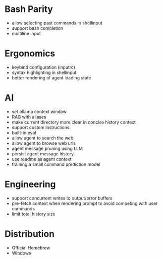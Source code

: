 # Bash Parity

- allow selecting past commands in shellinput
- support bash completion
- multiline input

# Ergonomics

- keybind configuration (inputrc)
- syntax highlighting in shellinput
- better rendering of agent loading state

# AI

- set ollama context window
- RAG with aliases
- make current directory more clear in concise history context
- support custom instructions
- built-in eval
- allow agent to search the web
- allow agent to browse web urls
- agent message pruning using LLM
- persist agent message history
- use readme as agent context
- training a small command prediction model

# Engineering

- support concurrent writes to output/error buffers
- pre-fetch context when rendering prompt to avoid competing with user commands
- limit total history size

# Distribution

- Official Homebrew
- Windows
